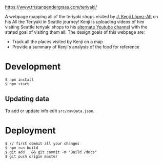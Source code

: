 https://www.tristanpendergrass.com/teriyaki/

A webpage mapping all of the teriyaki shops visited by [J. Kenji López-Alt](https://www.kenjilopezalt.com/) on his All the Teriyaki in Seattle journey! Kenji is uploading videos of him visiting Seattle teriyaki shops to his [alternate Youtube channel](https://www.youtube.com/@JKenjiLopezMain) with the stated goal of visiting them all. The design goals of this webpage are:
* Track all the places visited by Kenji on a map
* Provide a summary of Kenji's analysis of the food for reference

# Development

```
$ npm install
$ npm start
```

## Updating data
To add or update info edit `src/rawData.json`.

# Deployment

```
$ // first commit all your changes
$ npm run build
$ git add . && git commit -m "Build /docs"
$ git push origin master
```

